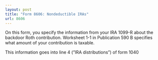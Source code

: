 ```yaml
---
layout: post
title: "Form 8606: Nondeductible IRAs"
url: 8606
---
```


On this form, you specify the information from your IRA 1099-R about the backdoor Roth contribution. Worksheet 1-1 in Publication 590 B specifies what amount of your contribution is taxable.

This information goes into line 4 (”IRA distributions”) of form 1040